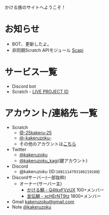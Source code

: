 かける族のサイトへようこそ！

# お知らせ
- BOT、更新したよ。
- 非同期Scratch APIモジュール [Scapi](https://github.com/kakeruzoku/scapi )

# サービス一覧
- Discord bot
- Scratch - [LIVE PROJECT ID](https://scratch.mit.edu/projects/1079411508/)

# アカウント/連絡先 一覧
- Scratch
  - [@-25kakeru-25](https://scratch.mit.edu/users/-25kakeru-25/)
  - [@-kakeruzoku-](https://scratch.mit.edu/users/-kakeruzoku-/)
  - その他のアカウントは[こちら](https://scratch.mit.edu/studios/35448485/curators)
- Twitter
  - [@kakeruzoku](https://x.com/kakeruzoku)
  - [@kakeruzoku_kagi](https://x.com/kakeruzoku_kagi)(鍵アカウント)
- Discord
  - @kakeruzoku (ID:`1081114793106219108`)
- Discordサーバー(一部抜粋)
  - オーナー(サーバー主)
    - [かける鯖 - Q4tkxFVzUX](https://discord.gg/Q4tkxFVzUX) 100+メンバー
    - [宣伝鯖 - xcHErNT9tz](https://discord.gg/xcHErNT9tz) 1800+メンバー
- Gmail [kakeruzoku@gmail.com](mailto:kakeruzoku@gmail.com)
- Note [@kakeruzoku](https://note.com/kakeruzoku/)

